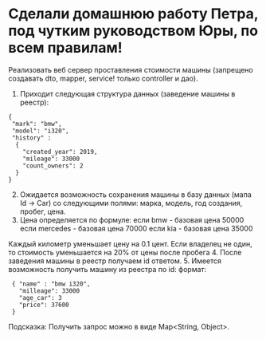 # Cделали домашнюю работу Петра, под чутким руководством Юры, по всем правилам!

Реализовать веб сервер проставления стоимости машины
(запрещено создавать dto, mapper, service! только controller и дао).
1. Приходит следующая структура данных (заведение машины в реестр):
```
{
 "mark": "bmw",
 "model": "i320",
 "history" :
  {   
    "created_year": 2019,
    "mileage": 33000
    "count_owners": 2
  }
}
```
2. Ожидается возможность сохранения машины в базу данных (мапа Id -> Car)
со следующими полями: марка, модель, год создания, пробег, цена.
3. Цена определяется по формуле:
если bmw - базовая цена 50000
если mercedes - базовая цена 70000
если kia - базовая цена 35000

Каждый километр уменьшает цену на 0.1 цент.
Если владелец не один, то стоимость уменьшается на 20% от цены после пробега
4. После заведения машины в реестр получаем id ответом.
5. Имеется возможность получить машину из реестра по id:
формат:
```
 { "name" : "bmw i320",
   "milleage": 33000
   "age_car": 3
   "price": 37600
 }
 ```

Подсказка: Получить запрос можно в виде Map<String, Object>.

